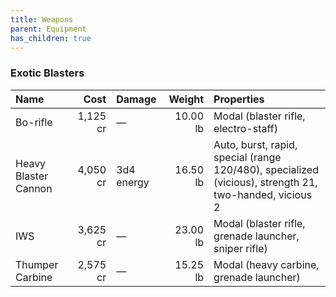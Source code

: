 ```yaml
---
title: Weapons
parent: Equipment
has_children: true
---
```


### Exotic Blasters
|Name|Cost|Damage|Weight|Properties| 
|:---|---:|:---|-:|:---|
| Bo-rifle              |1,125 cr |—            |10.00 lb |Modal (blaster rifle, electro-staff) |
| Heavy Blaster Cannon  |4,050 cr |3d4 energy   |16.50 lb |Auto, burst, rapid, special (range 120/480), specialized (vicious), strength 21, two-handed, vicious 2 |
| IWS                   |3,625 cr |—            |23.00 lb |Modal (blaster rifle, grenade launcher, sniper rifle) |
| Thumper Carbine       |2,575 cr |—            |15.25 lb |Modal (heavy carbine, grenade launcher) |